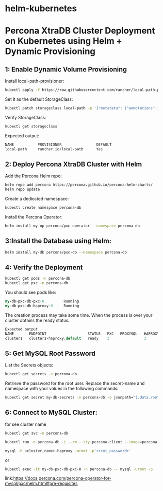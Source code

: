 # helm-kubernetes


# Percona XtraDB Cluster Deployment on Kubernetes using Helm + Dynamic Provisioning

## 1: Enable Dynamic Volume Provisioning
 Install local-path-provisioner:
```bash
kubectl apply -f https://raw.githubusercontent.com/rancher/local-path-provisioner/master/deploy/local-path-storage.yaml
```

Set it as the default StorageClass:
```bash
kubectl patch storageclass local-path -p '{"metadata": {"annotations":{"storageclass.kubernetes.io/is-default-class":"true"}}}'

```

 Verify StorageClass:
 ```bash
kubectl get storageclass
```

Expected output:
```bash
NAME           PROVISIONER                DEFAULT
local-path     rancher.io/local-path      Yes
```

## 2: Deploy Percona XtraDB Cluster with Helm

 Add the Percona Helm repo:
 ```bash
helm repo add percona https://percona.github.io/percona-helm-charts/
helm repo update

```

Create a dedicated namespace:

```bash
kubectl create namespace percona-db
```

 Install the Percona Operator:

 ```bash
helm install my-op percona/pxc-operator --namespace percona-db
```

## 3:Install the Database using Helm:
```bash
helm install my-db percona/pxc-db --namespace percona-db
```
## 4: Verify the Deployment
```bash
kubectl get pods -n percona-db
kubectl get pxc -n percona-db
```

You should see pods like:

```perl
my-db-pxc-db-pxc-0         Running
my-db-pxc-db-haproxy-0     Running
```

The creation process may take some time. When the process is over your cluster obtains the ready status.
```perl
Expected output
NAME       ENDPOINT                   STATUS   PXC   PROXYSQL   HAPROXY   AGE
cluster1   cluster1-haproxy.default   ready    3                3         33d
```

## 5: Get MySQL Root Password

List the Secrets objects:
```bash 
kubectl get secrets -n percona-db
```

Retrieve the password for the root user. Replace the secret-name and namespace with your values in the following commands:
```bash
kubectl get secret my-db-secrets -n percona-db -o jsonpath="{.data.root}" | base64 -d && echo
```

## 6: Connect to MySQL Cluster:
for see cluster name
```bash
kubectl get svc -n percona-db
```

```bash
kubectl run -n percona-db -i --rm --tty percona-client --image=percona:8.0 --restart=Never -- bash -il

mysql -h <cluster_name>-haproxy -uroot -p'<root_password>'

```

or

```bash
kubectl exec -it my-db-pxc-db-pxc-0 -n percona-db -- mysql -uroot -p

```




link:https://docs.percona.com/percona-operator-for-mysql/pxc/helm.html#pre-requisites



